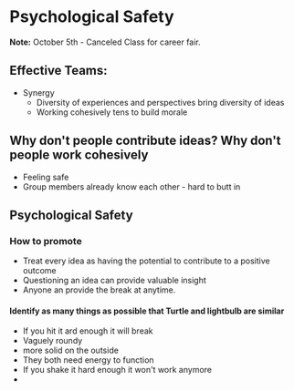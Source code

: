 # Psychological Safety

**Note:**
October 5th - Canceled Class for career fair.


## Effective Teams:

- Synergy
	- Diversity of experiences and perspectives bring diversity of ideas
	- Working cohesively tens to build morale

## Why don't people contribute ideas? Why don't people work cohesively

- Feeling safe
- Group members already know each other  - hard to butt in 


## Psychological Safety
 
### How to promote
- Treat every idea as having the potential to contribute to a positive outcome
- Questioning an idea can provide valuable insight
- Anyone an provide the break at anytime.

#### Identify as many things as possible that Turtle and lightbulb are similar
- If you hit it ard enough it will break
- Vaguely roundy
- more solid on the outside 
- They both need energy to function
- If you shake it hard enough it won't work anymore
- 

